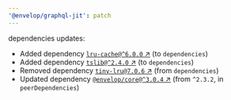```yaml
---
'@envelop/graphql-jit': patch
---
```

dependencies updates:
  - Added dependency [`lru-cache@^6.0.0` ↗︎](https://www.npmjs.com/package/lru-cache/v/6.0.0) (to `dependencies`)
  - Added dependency [`tslib@^2.4.0` ↗︎](https://www.npmjs.com/package/tslib/v/2.4.0) (to `dependencies`)
  - Removed dependency [`tiny-lru@7.0.6` ↗︎](https://www.npmjs.com/package/tiny-lru/v/7.0.6) (from `dependencies`)
  - Updated dependency [`@envelop/core@^3.0.4` ↗︎](https://www.npmjs.com/package/@envelop/core/v/3.0.4) (from `^2.3.2`, in `peerDependencies`)
